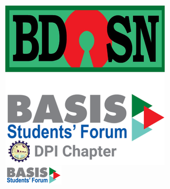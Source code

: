  <!-- [![BdOSN](/bdosn-logo.png "Bangladesh Open Source Network - BdOSN")](https://bdosn.org) --> 
[![BdOSN](/bdOSN-logo.jpg "Bangladesh Open Source Network - BdOSN")](https://bdosn.org)  
[![BdOSN](https://raw.githubusercontent.com/sakhsain/sakhsain/main/%E2%80%9CAsk%20me%20Anything%20about%20%E2%80%9D%20(3).png "Bangladesh Open Source Network - BdOSN")](https://bdosn.org)  
[![BdOSN](/1567410016.png "Bangladesh Open Source Network - BdOSN")](https://bdosn.org)  
